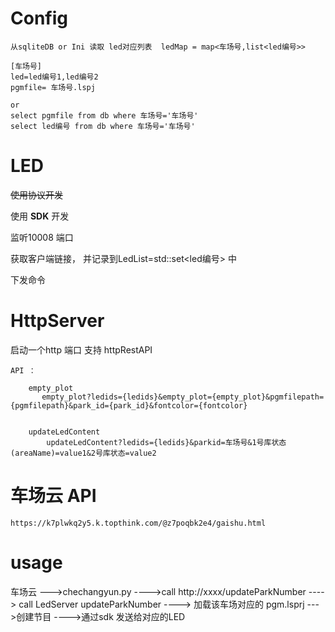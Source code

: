 
# Config

    从sqliteDB or Ini 读取 led对应列表  ledMap = map<车场号,list<led编号>>

    [车场号]
    led=led编号1,led编号2
    pgmfile= 车场号.lspj
    
    or  
    select pgmfile from db where 车场号='车场号'
    select led编号 from db where 车场号='车场号'


    
# LED

~~使用协议开发~~

使用 **SDK** 开发

监听10008 端口

获取客户端链接， 并记录到LedList=std::set<led编号> 中

下发命令




# HttpServer

启动一个http 端口 支持 httpRestAPI

    API ：

        empty_plot
           empty_plot?ledids={ledids}&empty_plot={empty_plot}&pgmfilepath={pgmfilepath}&park_id={park_id}&fontcolor={fontcolor}
				   
        
        updateLedContent
            updateLedContent?ledids={ledids}&parkid=车场号&1号库状态(areaName)=value1&2号库状态=value2

# 车场云 API

    https://k7plwkq2y5.k.topthink.com/@z7poqbk2e4/gaishu.html
    
# usage

车场云 
    --->chechangyun.py 
        ---->call http://xxxx/updateParkNumber
            ----> call LedServer updateParkNumber
                ----> 加载该车场对应的 pgm.lsprj
                    --->创建节目
                        ---->通过sdk 发送给对应的LED
